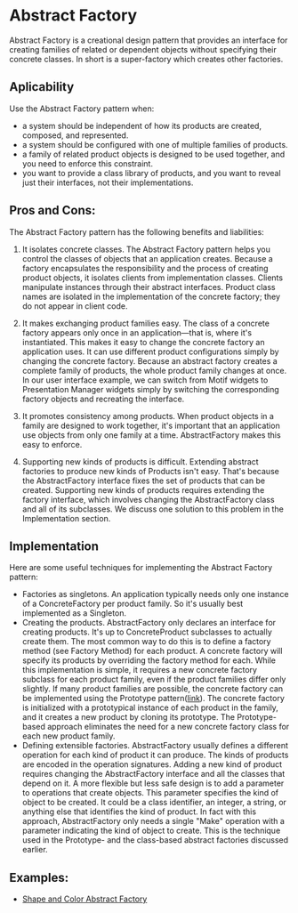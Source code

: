 # Abstract Factory
Abstract Factory is a creational design pattern that provides an interface for creating families of related or dependent objects without
specifying their concrete classes. In short is a super-factory which creates other factories.

## Aplicability
Use the Abstract Factory pattern when:
* a system should be independent of how its products are created, composed,
and represented.
* a system should be configured with one of multiple families of products.
* a family of related product objects is designed to be used together, and
you need to enforce this constraint.
* you want to provide a class library of products, and you want to reveal
just their interfaces, not their implementations.

## Pros and Cons:
The Abstract Factory pattern has the following benefits and liabilities:

1. It isolates concrete classes. The Abstract Factory pattern helps you control
the classes of objects that an application creates. Because a factory
encapsulates the responsibility and the process of creating product objects,
it isolates clients from implementation classes. Clients manipulate
instances through their abstract interfaces. Product class names are
isolated in the implementation of the concrete factory; they do not appear
in client code.

1. It makes exchanging product families easy. The class of a concrete factory
appears only once in an application—that is, where it's instantiated. This
makes it easy to change the concrete factory an application uses. It can
use different product configurations simply by changing the concrete
factory. Because an abstract factory creates a complete family of products,
the whole product family changes at once. In our user interface example,
we can switch from Motif widgets to Presentation Manager widgets simply
by switching the corresponding factory objects and recreating the
interface.

1. It promotes consistency among products. When product objects in a family
are designed to work together, it's important that an application use
objects from only one family at a time. AbstractFactory makes this easy
to enforce.

1. Supporting new kinds of products is difficult. Extending abstract factories
to produce new kinds of Products isn't easy. That's because the
AbstractFactory interface fixes the set of products that can be created.
Supporting new kinds of products requires extending the factory interface,
which involves changing the AbstractFactory class and all of its subclasses.
We discuss one solution to this problem in the Implementation section.

## Implementation

Here are some useful techniques for implementing the Abstract Factory pattern:
* Factories as singletons. An application typically needs only one instance
of a ConcreteFactory per product family. So it's usually best implemented
as a Singleton.
* Creating the products. AbstractFactory only declares an interface for
creating products. It's up to ConcreteProduct subclasses to actually create
them. The most common way to do this is to define a factory method (see 
Factory Method) for each product. A concrete factory will specify
its products by overriding the factory method for each. While this
implementation is simple, it requires a new concrete factory subclass for
each product family, even if the product families differ only slightly.
If many product families are possible, the concrete factory can be
implemented using the Prototype pattern([link](https://github.com/rodolfovilaca/DesignPatterns/tree/master/Prototype%20Pattern)). The concrete factory is
initialized with a prototypical instance of each product in the family,
and it creates a new product by cloning its prototype. The Prototype-based
approach eliminates the need for a new concrete factory class for each new
product family.
* Defining extensible factories. AbstractFactory usually defines a different
operation for each kind of product it can produce. The kinds of products
are encoded in the operation signatures. Adding a new kind of product
requires changing the AbstractFactory interface and all the classes that
depend on it.
A more flexible but less safe design is to add a parameter to operations
that create objects. This parameter specifies the kind of object to be
created. It could be a class identifier, an integer, a string, or anything
else that identifies the kind of product. In fact with this approach,
AbstractFactory only needs a single "Make" operation with a parameter
indicating the kind of object to create. This is the technique used in the
Prototype- and the class-based abstract factories discussed earlier.

## Examples:
* [Shape and Color Abstract Factory](https://github.com/rodolfovilaca/DesignPatterns/tree/master/Abstract%20Factory/src/shapeFactory)

